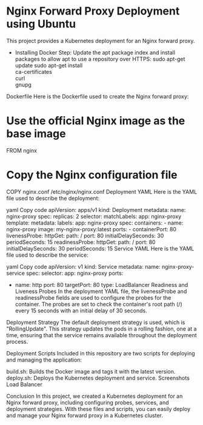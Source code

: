 # Nginx Forward Proxy Deployment using Ubuntu
This project provides a Kubernetes deployment for an Nginx forward proxy.

- Installing Docker Step:
 Update the apt package index and install packages to allow apt to use a repository over HTTPS:
 sudo apt-get update
 sudo apt-get install \
    ca-certificates \
    curl \
    gnupg

Dockerfile
Here is the Dockerfile used to create the Nginx forward proxy:


# Use the official Nginx image as the base image
FROM nginx

# Copy the Nginx configuration file
COPY nginx.conf /etc/nginx/nginx.conf
Deployment YAML
Here is the YAML file used to describe the deployment:

yaml
Copy code
apiVersion: apps/v1
kind: Deployment
metadata:
  name: nginx-proxy
spec:
  replicas: 2
  selector:
    matchLabels:
      app: nginx-proxy
  template:
    metadata:
      labels:
        app: nginx-proxy
    spec:
      containers:
      - name: nginx-proxy
        image: my-nginx-proxy:latest
        ports:
        - containerPort: 80
        livenessProbe:
          httpGet:
            path: /
            port: 80
          initialDelaySeconds: 30
          periodSeconds: 15
        readinessProbe:
          httpGet:
            path: /
            port: 80
          initialDelaySeconds: 30
          periodSeconds: 15
Service YAML
Here is the YAML file used to describe the service:

yaml
Copy code
apiVersion: v1
kind: Service
metadata:
  name: nginx-proxy-service
spec:
  selector:
    app: nginx-proxy
  ports:
  - name: http
    port: 80
    targetPort: 80
  type: LoadBalancer
Readiness and Liveness Probes
In the deployment YAML file, the livenessProbe and readinessProbe fields are used to configure the probes for the container. The probes are set to check the container's root path (/) every 15 seconds with an initial delay of 30 seconds.

Deployment Strategy
The default deployment strategy is used, which is "RollingUpdate". This strategy updates the pods in a rolling fashion, one at a time, ensuring that the service remains available throughout the deployment process.

Deployment Scripts
Included in this repository are two scripts for deploying and managing the application:

build.sh: Builds the Docker image and tags it with the latest version.
deploy.sh: Deploys the Kubernetes deployment and service.
Screenshots
Load Balancer

Conclusion
In this project, we created a Kubernetes deployment for an Nginx forward proxy, including configuring probes, services, and deployment strategies. With these files and scripts, you can easily deploy and manage your Nginx forward proxy in a Kubernetes cluster.
